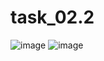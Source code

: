 # task_02.2
![image](https://user-images.githubusercontent.com/90615950/175783373-b45e8b03-1e1b-42be-9400-6372d847081d.png)
![image](https://user-images.githubusercontent.com/90615950/175783343-d8527c8a-e622-49f4-a8ac-c27eed12b902.png)
